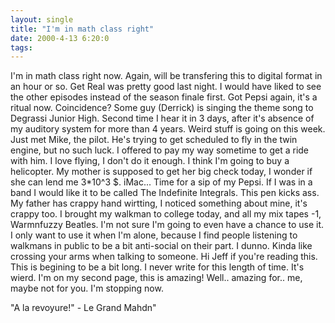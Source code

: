 ```yaml
---
layout: single
title: "I'm in math class right"
date: 2000-4-13 6:20:0
tags: 
---
```


I'm in math class right now. Again, will be transfering this to digital format in an hour or so. Get Real was pretty good last night. I would have liked to see the other episodes instead of the season finale first. Got Pepsi again, it's a ritual now. Coincidence? Some guy (Derrick) is singing the theme song to Degrassi Junior High. Second time I hear it in 3 days, after it's absence of my auditory system for more than 4 years. Weird stuff is going on this week. Just met Mike, the pilot. He's trying to get scheduled to fly in the twin engine, but no such luck. I offered to pay my way sometime to get a ride with him. I love flying, I don't do it enough. I think I'm going to buy a helicopter. My mother is supposed to get her big check today, I wonder if she can lend me 3*10^3 $. iMac... Time for a sip of my Pepsi. If I was in a band I would like it to be called The Indefinite Integrals. This pen kicks ass. My father has crappy hand wirtting, I noticed something about mine, it's crappy too. I brought my walkman to college today, and all my mix tapes -1, Warmnfuzzy Beatles. I'm not sure I'm going to even have a chance to use it. I only want to use it when I'm alone, because I find people listening to walkmans in public to be a bit anti-social on their part. I dunno. Kinda like crossing your arms when talking to someone. Hi Jeff if you're reading this. This is begining to be a bit long. I never write for this length of time. It's wierd. I'm on my second page, this is amazing! Well.. amazing for.. me, maybe not for you. I'm stopping now.

"A la revoyure!" - Le Grand Mahdn"

